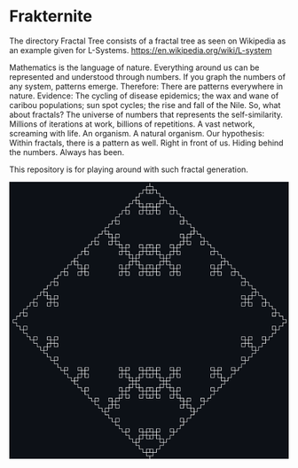 # Frakternite
The directory Fractal Tree consists of a fractal tree as seen on Wikipedia as an example given for L-Systems. https://en.wikipedia.org/wiki/L-system

Mathematics is the language of nature. Everything around us can be represented and understood through numbers. If you graph the numbers of any system, patterns emerge. Therefore: There are patterns everywhere in nature. Evidence: The cycling of disease epidemics; the wax and wane of caribou populations; sun spot cycles; the rise and fall of the Nile. So, what about fractals? The universe of numbers that represents the self-similarity. Millions of iterations at work, billions of repetitions. A vast network, screaming with life. An organism. A natural organism. Our hypothesis: Within fractals, there is a pattern as well. Right in front of us. Hiding behind the numbers. Always has been.

This repository is for playing around with such fractal generation.

![fractal tree](/Pentigree/readme.png) 

